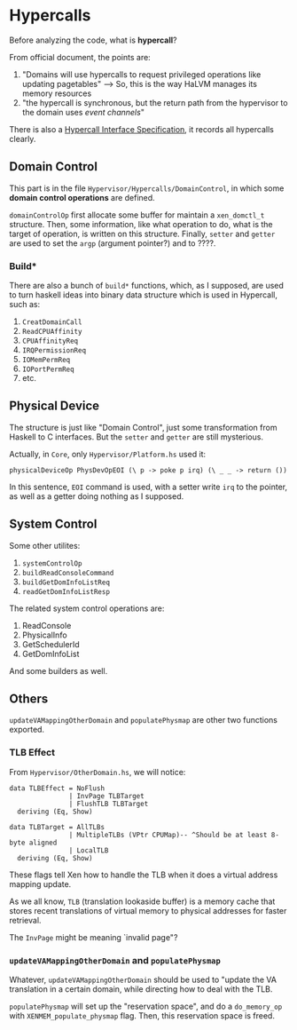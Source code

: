 # Hypercalls

Before analyzing the code, what is **hypercall**?

From official document, the points are:

1. "Domains will use hypercalls to request privileged operations like updating pagetables" --> So, this is the way HaLVM manages its memory resources
2. "the hypercall is synchronous, but the return path from the hypervisor to the domain uses *event channels*"

There is also a [Hypercall Interface Specification](http://xenbits.xen.org/docs/unstable/hypercall/x86_64/index.html), it records all hypercalls clearly.

## Domain Control
This part is in the file `Hypervisor/Hypercalls/DomainControl`, in which some **domain control operations** are defined.

`domainControlOp` first allocate some buffer for maintain a `xen_domctl_t` structure. Then, some information, like what operation to do, what is the target of operation, is written on this structure. Finally, `setter` and `getter` are used to set the `argp` (argument pointer?) and to ????.

### Build*
There are also a bunch of `build*` functions, which, as I supposed, are used to turn haskell ideas into binary data structure which is used in Hypercall, such as:

1. `CreatDomainCall`
2. `ReadCPUAffinity`
3. `CPUAffinityReq`
4. `IRQPermissionReq`
5. `IOMemPermReq`
6. `IOPortPermReq`
7. etc.


## Physical Device
The structure is just like "Domain Control", just some transformation from Haskell to C interfaces. But the `setter` and `getter` are still mysterious.

Actually, in `Core`, only `Hypervisor/Platform.hs` used it:

	physicalDeviceOp PhysDevOpEOI (\ p -> poke p irq) (\ _ _ -> return ())

In this sentence, `EOI` command is used, with a setter write `irq` to the pointer, as well as a getter doing nothing as I supposed.

## System Control

Some other utilites:

1. `systemControlOp`
2. `buildReadConsoleCommand`
3. `buildGetDomInfoListReq`
4. `readGetDomInfoListResp`

The related system control operations are:

1. ReadConsole
2. PhysicalInfo
3. GetSchedulerId
4. GetDomInfoList

And some builders as well.

## Others
`updateVAMappingOtherDomain` and `populatePhysmap` are other two functions exported.

### TLB Effect
From `Hypervisor/OtherDomain.hs`, we will notice:

	data TLBEffect = NoFlush
	               | InvPage TLBTarget
	               | FlushTLB TLBTarget
	  deriving (Eq, Show)

	data TLBTarget = AllTLBs
	               | MultipleTLBs (VPtr CPUMap)-- ^Should be at least 8-byte aligned
	               | LocalTLB
	  deriving (Eq, Show)


These flags tell Xen how to handle the TLB when it does a virtual address mapping update.

As we all know, `TLB` (translation lookaside buffer) is a memory cache that stores recent translations of virtual memory to physical addresses for faster retrieval.

The `InvPage` might be meaning `invalid page"?

### `updateVAMappingOtherDomain` and `populatePhysmap`
Whatever, `updateVAMappingOtherDomain` should be used to "update the VA translation in a certain domain, while directing how to deal with the TLB.

`populatePhysmap` will set up the "reservation space", and do a `do_memory_op` with `XENMEM_populate_physmap` flag. Then, this reservation space is freed.

